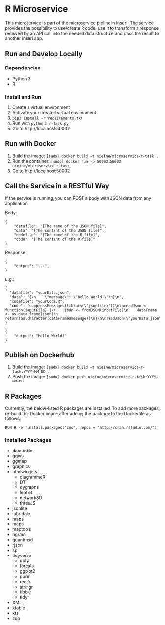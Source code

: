 # R Microservice

This microservice is part of the microservice pipline in [inseri](https://github.com/nie-ine/inseri). The service provides the possibility to use/create R code, use it to transform a response received by an API call into the needed data structure and pass the result to another inseri app.

## Run and Develop Locally

### Dependencies
- Python 3
- R

### Install and Run
1. Create a virtual environment
1. Activate your created virtual environment
1. ``pip3 install -r requirements.txt``
1. Run with ``python3 r-task.py``
1. Go to http://localhost:50002

## Run with Docker

1. Build the image: ``[sudo] docker build -t nieine/microservice-r-task .``
1. Run the container: ``[sudo] docker run -p 50002:50002 nieine/microservice-r-task``
1. Go to http://localhost:50002

## Call the Service in a RESTful Way

If the service is running, you can POST a body with JSON data from any application. 

Body:
```
{
	"datafile": "[The name of the JSON file]",
	"data": "[The content of the JSON file]",
	"codefile": "[The name of the R file]",
	"code": "[The content of the R file]"
}
```
Response:
```
{
	"output": "...", 
}
```

E.g.: 
```
{
  "datafile": "yourData.json",
  "data": "{\n    \"message\": \"Hello World!\"\n}\n",
  "codefile": "yourCode.R",
  "code": "suppressMessages(library(\"jsonlite\"))\n\nreadJson <- function(inputFile) {\n    json <- fromJSON(inputFile)\n    dataFrame <- as.data.frame(json)\n    return(as.character(dataFrame$message))\n}\n\nreadJson(\"yourData.json\")\n"
}

```

```
{
	"output": "Hello World!"
}
```

## Publish on Dockerhub

1. Build the image: ``[sudo] docker build -t nieine/microservice-r-task:YYYY-MM-DD .``
1. Push the image: ``[sudo] docker push nieine/microservice-r-task:YYYY-MM-DD``

## R Packages

Currently, the below-listed R packages are installed. To add more packages, re-build the Docker image after adding the package to the Dockerfile as follows:

```
RUN R -e 'install.packages("zoo", repos = "http://cran.rstudio.com/")'
```

### Installed Packages

- data.table
- ggivs
- ggmap
- graphics
- htmlwidgets
  - diagrammeR
  - DT
  - dygraphs
  - leaflet
  - network3D
  - threeJS
- jsonlite
- lubridate
- maps
- maps
- maptools
- ngram
- quantmod
- rjson
- sp
- tidyverse
  - dplyr
  - forcats
  - ggplot2
  - purrr
  - readr
  - stringr
  - tibble
  - tidyr
- XML
- xtable
- xts
- zoo
